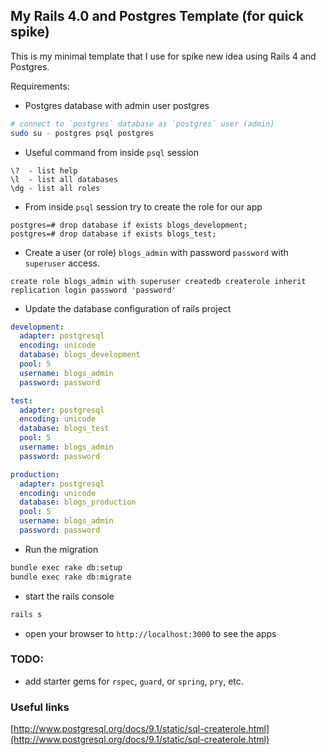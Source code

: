 ## My Rails 4.0 and Postgres Template (for quick spike)

This is my minimal template that I use for spike new idea using Rails 4
and Postgres.

Requirements:

- Postgres database with admin user postgres

```sh
# connect to `postgres` database as `postgres` user (admin)
sudo su - postgres psql postgres
```
- Useful command from inside `psql` session

```text
\?  - list help
\l  - list all databases
\dg - list all roles
```

- From inside `psql` session try to create the role for our app

```text
postgres=# drop database if exists blogs_development;
postgres=# drop database if exists blogs_test;
```

- Create a user (or role) `blogs_admin` with password `password` with `superuser` access.

```text
create role blogs_admin with superuser createdb createrole inherit replication login password 'password'
```

-  Update the database configuration of rails project

```yaml
development:
  adapter: postgresql
  encoding: unicode
  database: blogs_development
  pool: 5
  username: blogs_admin
  password: password

test:
  adapter: postgresql
  encoding: unicode
  database: blogs_test
  pool: 5
  username: blogs_admin
  password: password

production:
  adapter: postgresql
  encoding: unicode
  database: blogs_production
  pool: 5
  username: blogs_admin
  password: password
```

- Run the migration

```sh
bundle exec rake db:setup
bundle exec rake db:migrate
```

- start the rails console

```sh
rails s
```

- open your browser to `http://localhost:3000` to see the apps

### TODO:

- add starter gems for `rspec`, `guard`, or `spring`, `pry`, etc.

### Useful links

[http://www.postgresql.org/docs/9.1/static/sql-createrole.html](http://www.postgresql.org/docs/9.1/static/sql-createrole.html)

